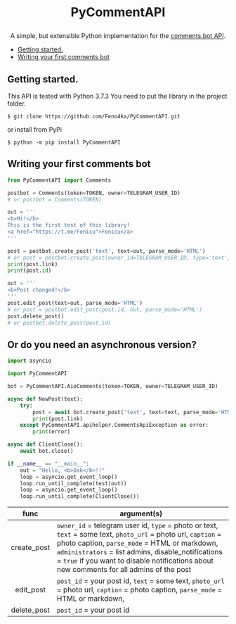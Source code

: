 # <p align="center">PyCommentAPI

<p align="center">A simple, but extensible Python implementation for the <a href="https://telegra.ph/Comments-API-11-29">comments.bot API</a>.


  * [Getting started.](#getting-started)
  * [Writing your first comments bot](#writing-your-first-comments-bot)

## Getting started.

This API is tested with Python 3.7.3
You need to put the library in the project folder.
```
$ git clone https://github.com/Feno4ka/PyCommentAPI.git
```
or install from PyPi
```
$ python -m pip install PyCommentAPI
```

## Writing your first comments bot
```python
from PyCommentAPI import Comments

postbot = Comments(token=TOKEN, owner=TELEGRAM_USER_ID)
# or postbot = Comments(TOKEN)

out = '''
<b>Hi!</b>
This is the first test of this library!
<a href="https://t.me/Fenicu">Fenicu</a>
'''

post = postbot.create_post('text', text=out, parse_mode='HTML')
# or post = postbot.create_post(owner_id=TELEGRAM_USER_ID, type='text', text=out, parse_mode='HTML')
print(post.link)
print(post.id)

out = '''
<b>Post changed!</b>
'''
post.edit_post(text=out, parse_mode='HTML')
# or post = postbot.edit_post(post.id, out, parse_mode='HTML')
post.delete_post()
# or postbot.delete_post(post.id)
```

## Or do you need an asynchronous version?

```python
import asyncio

import PyCommentAPI

bot = PyCommentAPI.AioComments(token=TOKEN, owner=TELEGRAM_USER_ID)

async def NewPost(text):
    try:
        post = await bot.create_post('text', text=text, parse_mode='HTML')
        print(post.link)
    except PyCommentAPI.apihelper.CommentsApiException as error:
        print(error)

async def ClientClose():
    await bot.close()

if __name__ == "__main__":
    out = "Hello, <b>Oak</b>!!"
    loop = asyncio.get_event_loop()
    loop.run_until_complete(test(out))
    loop = asyncio.get_event_loop()
    loop.run_until_complete(ClientClose())
```

|func|argument(s)|
|:---:|---|
|create_post|`owner_id` = telegram user id, `type` = photo or text, `text` = some text, `photo_url` = photo url, `caption` = photo caption, `parse_mode` = HTML or markdown, `administrators` = list admins, disable_notifications = `true` if you want to disable notifications about new comments for all admins of the post|
|edit_post|`post_id` = your post id, `text` = some text, `photo_url` = photo url, `caption` = photo caption, `parse_mode` = HTML or markdown,|
|delete_post|`post_id` = your post id|